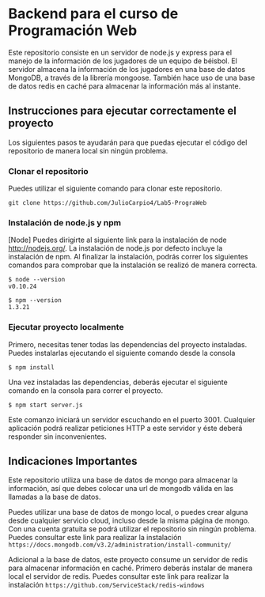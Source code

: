 # Backend para el curso de Programación Web

Este repositorio consiste en un servidor de node.js y express para el manejo de la información de los jugadores de un equipo de béisbol. El servidor almacena la información de los jugadores en una base de datos MongoDB, a través de la librería mongoose. También hace uso de una base de datos redis en caché para almacenar la información más al instante. 


## Instrucciones para ejecutar correctamente el proyecto 

Los siguientes pasos te ayudarán para que puedas ejecutar el código del repositorio de manera local sin ningún problema. 

### Clonar el repositorio

Puedes utilizar el siguiente comando para clonar este repositorio.

```shell
git clone https://github.com/JulioCarpio4/Lab5-PrograWeb
```


### Instalación de node.js y npm

[Node] Puedes dirigirte al siguiente link para la instalación de node http://nodejs.org/. La instalación de node.js por defecto incluye la instalación de npm. 
Al finalizar la instalación, podrás correr los siguientes comandos para comprobar que la instalación se realizó de manera correcta. 

    $ node --version
    v0.10.24

    $ npm --version
    1.3.21


### Ejecutar proyecto localmente

Primero, necesitas tener todas las dependencias del proyecto instaladas. Puedes instalarlas ejecutando el siguiente comando desde la consola

    $ npm install 

Una vez instaladas las dependencias, deberás ejecutar el siguiente comando en la consola para correr el proyecto. 

    $ npm start server.js

Este comanzo iniciará un servidor escuchando en el puerto 3001. Cualquier aplicación podrá realizar peticiones HTTP a este servidor y éste deberá responder sin inconvenientes. 

## Indicaciones Importantes

Este repositorio utiliza una base de datos de mongo para almacenar la información, así que debes colocar una url de mongodb válida en las llamadas a la base de datos. 

Puedes utilizar una base de datos de mongo local, o puedes crear alguna desde cualquier servicio cloud, incluso desde la misma página de mongo. Con una cuenta gratuita se podrá utilizar el repositorio sin ningún problema. Puedes consultar este link para realizar la instalación `https://docs.mongodb.com/v3.2/administration/install-community/`

Adicional a la base de datos, este proyecto consume un servidor de redis para almacenar información en caché. Primero deberás instalar de manera local el servidor de redis. Puedes consultar este link para realizar la instalación `https://github.com/ServiceStack/redis-windows`